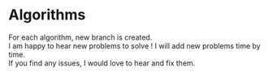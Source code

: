 # Algorithms

For each algorithm, new branch is created.<br>
I am happy to hear new problems to solve ! I will add new problems time by time.<br>
If you find any issues, I would love to hear and fix them.
